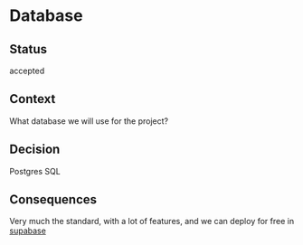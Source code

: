 # Database

## Status

accepted

## Context

What database we will use for the project?

## Decision

Postgres SQL

## Consequences

Very much the standard, with a lot of features, and we can deploy for free in [supabase](https://supabase.com/database)
